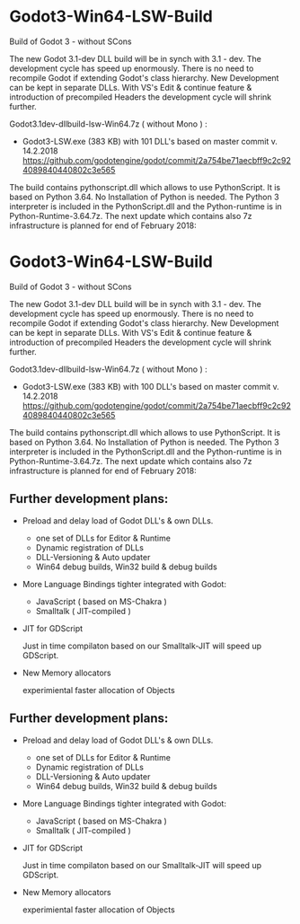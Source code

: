 # Godot3-Win64-LSW-Build
Build of Godot 3 - without SCons

The new Godot 3.1-dev DLL build will be in synch with 3.1 - dev.
The development cycle has speed up enormously. There is no need to recompile Godot if extending Godot's class hierarchy. New Development can be kept in separate DLLs. With VS's Edit & continue feature & introduction of precompiled Headers the development cycle will shrink further.

Godot3.1dev-dllbuild-lsw-Win64.7z ( without Mono ) :

+ Godot3-LSW.exe (383 KB) with 101 DLL's
based on master commit v. 14.2.2018
<https://github.com/godotengine/godot/commit/2a754be71aecbff9c2c924089840440802c3e565>

The build contains pythonscript.dll which allows to use PythonScript.
It is based on Python 3.64. No Installation of Python is needed. The Python 3 interpreter is included in the PythonScript.dll and the Python-runtime is in Python-Runtime-3.64.7z. The next update which contains also 7z infrastructure is planned for end of February 2018:
# Godot3-Win64-LSW-Build
Build of Godot 3 - without SCons

The new Godot 3.1-dev DLL build will be in synch with 3.1 - dev.
The development cycle has speed up enormously. There is no need to recompile Godot if extending Godot's class hierarchy. New Development can be kept in separate DLLs. With VS's Edit & continue feature & introduction of precompiled Headers the development cycle will shrink further.

Godot3.1dev-dllbuild-lsw-Win64.7z ( without Mono ) :

+ Godot3-LSW.exe (383 KB) with 100 DLL's
based on master commit v. 14.2.2018
<https://github.com/godotengine/godot/commit/2a754be71aecbff9c2c924089840440802c3e565>

The build contains pythonscript.dll which allows to use PythonScript.
It is based on Python 3.64. No Installation of Python is needed. The Python 3 interpreter is included in the PythonScript.dll and the Python-runtime is in Python-Runtime-3.64.7z. The next update which contains also 7z infrastructure is planned for end of February 2018:

## Further development plans:
+ Preload and delay load of Godot DLL's & own DLLs.
  + one set of DLLs for Editor & Runtime
  + Dynamic registration of DLLs
  + DLL-Versioning & Auto updater
  + Win64 debug builds, Win32 build & debug builds

+ More Language Bindings tighter integrated with Godot:
  + JavaScript ( based on MS-Chakra )
  + Smalltalk ( JIT-compiled )
+ JIT for GDScript

  Just in time compilaton based on our Smalltalk-JIT will speed up GDScript.
+ New Memory allocators

  experimiental faster allocation of Objects
## Further development plans:
+ Preload and delay load of Godot DLL's & own DLLs.
  + one set of DLLs for Editor & Runtime
  + Dynamic registration of DLLs
  + DLL-Versioning & Auto updater
  + Win64 debug builds, Win32 build & debug builds

+ More Language Bindings tighter integrated with Godot:
  + JavaScript ( based on MS-Chakra )
  + Smalltalk ( JIT-compiled )
+ JIT for GDScript

  Just in time compilaton based on our Smalltalk-JIT will speed up GDScript.
+ New Memory allocators

  experimiental faster allocation of Objects
